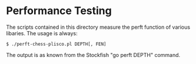 # Performance Testing

The scripts contained in this directory measure the perft function of various
libaries.  The usage is always:

```shell
$ ./perft-chess-plisco.pl DEPTH[, FEN]
```

The output is as known from the Stockfish "go perft DEPTH" command.
